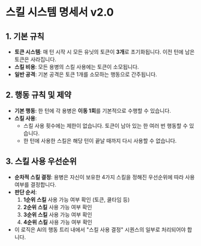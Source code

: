 # 스킬 시스템 명세서 v2.0

## 1. 기본 규칙

- **토큰 시스템**: 매 턴 시작 시 모든 유닛의 토큰이 **3개**로 초기화됩니다. 이전 턴에 남은 토큰은 사라집니다.
- **스킬 비용**: 모든 용병의 스킬 사용에는 토큰이 소모됩니다.
- **일반 공격**: 기본 공격은 토큰 1개를 소모하는 행동으로 간주됩니다.

## 2. 행동 규칙 및 제약

- **기본 행동**: 한 턴에 각 용병은 **이동 1회**를 기본적으로 수행할 수 있습니다.
- **스킬 사용**:
    - 스킬 사용 횟수에는 제한이 없습니다. 토큰이 남아 있는 한 여러 번 행동할 수 있습니다.
    - 한 턴에 사용한 스킬은 해당 턴이 끝날 때까지 다시 사용할 수 없습니다.

## 3. 스킬 사용 우선순위

- **순차적 스킬 결정**: 용병은 자신이 보유한 4가지 스킬을 정해진 우선순위에 따라 사용 여부를 결정합니다.
- **판단 순서**:
    1.  **1순위 스킬** 사용 가능 여부 확인 (토큰, 쿨타임 등)
    2.  **2순위 스킬** 사용 가능 여부 확인
    3.  **3순위 스킬** 사용 가능 여부 확인
    4.  **4순위 스킬** 사용 가능 여부 확인
- 이 로직은 AI의 행동 트리 내에서 "스킬 사용 결정" 시퀀스의 일부로 처리되어야 합니다.
